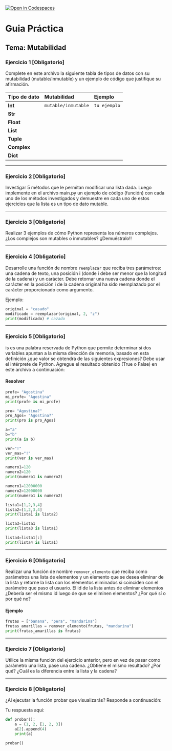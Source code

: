 [![Open in Codespaces](https://classroom.github.com/assets/launch-codespace-2972f46106e565e64193e422d61a12cf1da4916b45550586e14ef0a7c637dd04.svg)](https://classroom.github.com/open-in-codespaces?assignment_repo_id=20112156)
# Guia Práctica

## Tema: Mutabilidad

### Ejercicio 1 [Obligatorio]

Complete en este archivo la siguiente tabla de tipos de datos con su mutabilidad (mutable/inmutable) y un ejemplo de código que justifique su afirmación.

| Tipo de dato | Mutabilidad         | Ejemplo      |
| :----------- | :------------------ | :----------- |
| **Int**      | `mutable/inmutable` | `tu ejemplo` |
| **Str**      |                     |              |
| **Float**    |                     |              |
| **List**     |                     |              |
| **Tuple**    |                     |              |
| **Complex**  |                     |              |
| **Dict**     |                     |              |

______________________________________________________________________

### Ejercicio 2 [Obligatorio]

Investigar 5 métodos que le permitan modificar una lista dada. Luego implemente en el archivo main.py un ejemplo de código (función) con cada uno de los métodos investigados y demuestre en cada uno de estos ejercicios que la lista es un tipo de dato mutable.

______________________________________________________________________

### Ejercicio 3 [Obligatorio]

Realizar 3 ejemplos de cómo Python representa los números complejos.
¿Los complejos son mutables o inmutables? ¡¡Demuéstralo!!

______________________________________________________________________

### Ejercicio 4 [Obligatorio]

Desarrolle una función de nombre `reemplazar` que reciba tres parámetros: una cadena de texto, una posición i (donde i debe ser menor que la longitud de la cadena) y un carácter. Debe retornar una nueva cadena donde el carácter en la posición i de la cadena original ha sido reemplazado por el carácter proporcionado como argumento.

Ejemplo:

```python
original = "casado"
modificado = reemplazar(original, 2, "z")
print(modificado) # cazado
```

______________________________________________________________________

### Ejercicio 5 [Obligatorio]

is es una palabra reservada de Python que permite determinar si dos variables apuntan a la misma dirección de memoria, basado en esta definición ¿que valor se obtendrá de las siguientes expresiones? Debe usar el intérprete de Python.
Agregue el resultado obtenido (True o False) en este archivo a continuación:

#### Resolver

```python
profe= "Agostina"
mi_profe= "Agostina"
print(profe is mi_profe)

pro= "Agostina?"
pro_Agos= "Agostina?"
print(pro is pro_Agos)

a="a"
b="b"
print(a is b)

ver="!"
ver_mas="!"
print(ver is ver_mas)

numero1=120
numero2=120
print(numero1 is numero2)

numero1=12000000
numero2=12000000
print(numero1 is numero2)

lista1=[1,2,3,4]
lista2=[1,2,3,4]
print(lista1 is lista2)

lista3=lista1
print(lista3 is lista1)

lista4=lista1[:]
print(lista4 is lista1)
```

______________________________________________________________________

### Ejercicio 6 [Obligatorio]

Realizar una función de nombre `remover_elemento` que reciba como parámetros una lista de elementos y un elemento que se desea eliminar de la lista y retorne la lista con los elementos eliminados si coinciden con el parámetro que paso el usuario. El id de la lista antes de eliminar elementos ¿Debería ser el mismo id luego de que se eliminen elementos? ¿Por qué sí o por qué no?

#### Ejemplo 

```python
frutas = ["banana", "pera", "mandarina"]
frutas_amarillas = remover_elemento(frutas, "mandarina")
print(frutas_amarillas is frutas)
```

______________________________________________________________________

### Ejercicio 7 [Obligatorio]

Utilice la misma función del ejercicio anterior, pero en vez de pasar como parámetro una lista, pase una cadena. ¿Obtiene el mismo resultado? ¿Por qué? ¿Cuál es la diferencia entre la lista y la cadena?

______________________________________________________________________

### Ejercicio 8 [Obligatorio]

¿Al ejecutar la función probar que visualizarás? Responde a continuación:

Tu respuesta aqui:

```python
def probar():
    a = (1, 2, [1, 2, 3])
    a[2].append(4)
    print(a)

probar()
```
